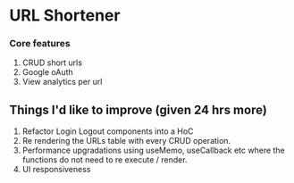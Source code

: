 # URL Shortener

### Core features
1. CRUD short urls
2. Google oAuth
3. View analytics per url

## Things I'd like to improve (given 24 hrs more)
1. Refactor Login Logout components into a HoC
2. Re rendering the URLs table with every CRUD operation.
3. Performance upgradations using useMemo, useCallback etc where the functions do not need to re execute / render.
4. UI responsiveness
